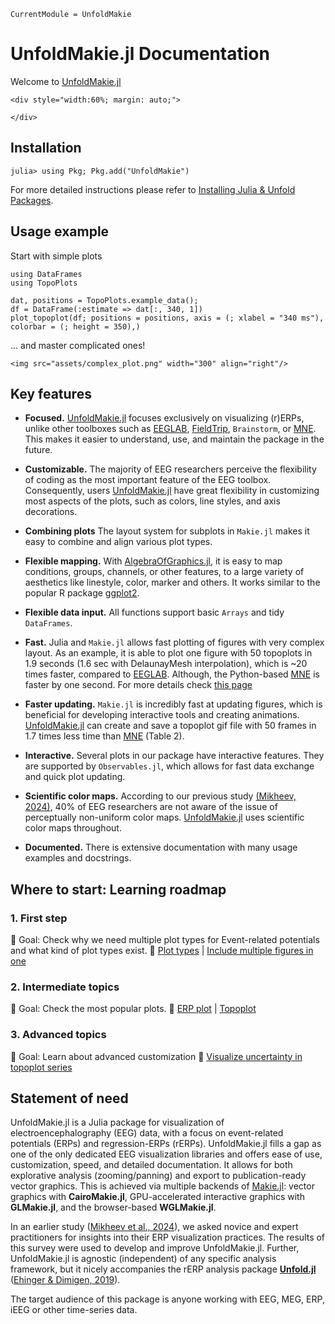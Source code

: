 ```@meta
CurrentModule = UnfoldMakie
```
# UnfoldMakie.jl Documentation
Welcome to [UnfoldMakie.jl](https://github.com/unfoldtoolbox/UnfoldMakie.jl)

```@raw html
<div style="width:60%; margin: auto;">

</div>
```

## Installation 
```julia-repl
julia> using Pkg; Pkg.add("UnfoldMakie")
```
For more detailed instructions please refer to [Installing Julia & Unfold Packages](https://unfoldtoolbox.github.io/UnfoldDocs/main/installation/).

## Usage example
Start with simple plots
```@example quickstart
using DataFrames
using TopoPlots

dat, positions = TopoPlots.example_data();
df = DataFrame(:estimate => dat[:, 340, 1])
plot_topoplot(df; positions = positions, axis = (; xlabel = "340 ms"), colorbar = (; height = 350),)
```

... and master complicated ones!

```@raw html
<img src="assets/complex_plot.png" width="300" align="right"/>
```

## Key features 

- **Focused.** [UnfoldMakie.jl](https://github.com/unfoldtoolbox/UnfoldMakie.jl) focuses exclusively on visualizing (r)ERPs, unlike other toolboxes such as [EEGLAB](https://sccn.ucsd.edu/eeglab/), [FieldTrip](https://www.fieldtriptoolbox.org/), `Brainstorm`, or [MNE](http://mne.tools). This makes it easier to understand, use, and maintain the package in the future.

- **Customizable.** The majority of EEG researchers perceive the flexibility of coding as the most important feature of the EEG toolbox. Consequently, users [UnfoldMakie.jl](https://github.com/unfoldtoolbox/UnfoldMakie.jl) have great flexibility in customizing most aspects of the plots, such as colors, line styles, and axis decorations. 

- **Combining plots** The layout system for subplots in `Makie.jl` makes it easy to combine and align various plot types.
- **Flexible mapping.** With [AlgebraOfGraphics.jl](https://aog.makie.org/), it is easy to map conditions, groups, channels, or other features, to a large variety of aesthetics like linestyle, color, marker and others. It works similar to the popular R package [ggplot2](https://ggplot2.tidyverse.org/).

- **Flexible data input.** All functions support basic `Arrays` and tidy `DataFrames`.

- **Fast.** Julia and `Makie.jl` allows fast plotting of figures with very complex layout. As an example, it is able to plot one figure with 50 topoplots in 1.9 seconds (1.6 sec with DelaunayMesh interpolation), which is ~20 times faster, compared to [EEGLAB](https://sccn.ucsd.edu/eeglab/). Although, the Python-based [MNE](http://mne.tools) is faster by one second. For more details check [this page](https://unfoldtoolbox.github.io/UnfoldDocs/UnfoldMakie.jl/dev/generated/intro/speed/)

- **Faster updating.** `Makie.jl` is incredibly fast at updating figures, which is beneficial for developing interactive tools and creating animations. [UnfoldMakie.jl](https://github.com/unfoldtoolbox/UnfoldMakie.jl) can create and save a topoplot gif file with 50 frames in 1.7 times less time than [MNE](http://mne.tools) (Table 2).

- **Interactive.** Several plots in our package have interactive features. They are supported by `Observables.jl`, which allows for fast data exchange and quick plot updating.

- **Scientific color maps.** According to our previous study [(Mikheev, 2024)](https://apertureneuro.org/article/116386-the-art-of-brainwaves-a-survey-on-event-related-potential-visualization-practices), 40% of EEG researchers are not aware of the issue of perceptually non-uniform color maps. [UnfoldMakie.jl](https://github.com/unfoldtoolbox/UnfoldMakie.jl) uses scientific color maps throughout.

- **Documented.** There is extensive documentation with many usage examples and docstrings.



## Where to start: Learning roadmap
### 1. First step
📌 Goal: Check why we need multiple plot types for Event-related potentials and what kind of plot types exist. 
🔗 [Plot types](@ref) | [Include multiple figures in one](@ref)

### 2. Intermediate topics
📌 Goal: Check the most popular plots.
🔗 [ERP plot](@ref) | [Topoplot](@ref)

### 3. Advanced topics
📌 Goal: Learn about advanced customization
🔗 [Visualize uncertainty in topoplot series](@ref)



## Statement of need

UnfoldMakie.jl is a Julia package for visualization of electroencephalography (EEG) data, with a focus on event-related potentials (ERPs) and regression-ERPs (rERPs). UnfoldMakie.jl fills a gap as one of the only dedicated EEG visualization libraries and offers ease of use, customization, speed, and detailed documentation. It allows for both explorative analysis (zooming/panning) and export to publication-ready vector graphics. This is achieved via multiple backends of [Makie.jl](https://makie.juliaplots.org/): vector graphics with **CairoMakie.jl**, GPU-accelerated interactive graphics with **GLMakie.jl**, and the browser-based **WGLMakie.jl**.

In an earlier study ([Mikheev et al., 2024](#)), we asked novice and expert practitioners for insights into their ERP visualization practices. The results of this survey were used to develop and improve UnfoldMakie.jl. Further, UnfoldMakie.jl is agnostic (independent) of any specific analysis framework, but it nicely accompanies the rERP analysis package [**Unfold.jl**](https://github.com/unfoldtoolbox/Unfold.jl) ([Ehinger & Dimigen, 2019](https://peerj.com/articles/7838/)).

The target audience of this package is anyone working with EEG, MEG, ERP, iEEG or other time-series data.
